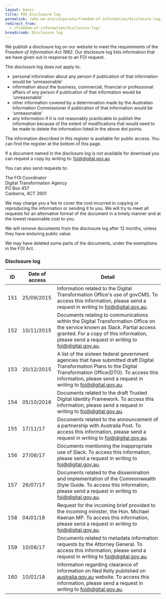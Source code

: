 ```yaml
---
layout: basic
title: FOI Disclosure log
permalink: /who-we-are/corporate/freedom-of-information/disclosure-log/
redirect_from:
  - /freedom-of-information/disclosure-log/
breadcrumb: Disclosure log
---
```

We publish a disclosure log on our website to meet the requirements of the *Freedom of Information Act 1982*. Our disclosure log lists information that we have given out in response to an FOI request.

The disclosure log does not apply to:

* personal information about any person if publication of that information would be ‘unreasonable’
* information about the business, commercial, financial or professional affairs of any person if publication of that information would be ‘unreasonable’
* other information covered by a determination made by the Australian Information Commissioner if publication of that information would be ‘unreasonable’
* any information if it is not reasonably practicable to publish the information because of the extent of modifications that would need to be made to delete the information listed in the above dot points.

The information described in this register is available for public access. You can find the register at the bottom of this page.

If a document named in the disclosure log is not available for download you can request a copy by writing to: [foi@digital.gov.au](mailto:foi@digital.gov.au)

You can also send requests to:

The FOI Coordinator<br/>
Digital Transformation Agency<br/>
PO Box 457<br/>
Canberra, ACT 2601<br/>

We may charge you a fee to cover the cost incurred in copying or reproducing the information or sending it to you. We will try to meet all requests for an alternative format of the document in a timely manner and at the lowest reasonable cost to you.

We will remove documents from the disclosure log after 12 months, unless they have enduring public value.

We may have deleted some parts of the documents, under the exemptions in the FOI Act.

### Disclosure log

<table class="content-table">
<thead>
  <tr>
    <th scope="col">ID</th>
    <th scope="col">Date of access</th>
    <th scope="col">Detail</th>
  </tr>
</thead>
<tbody>
  <tr>
    <td>151</td>
    <td>25/09/2015</td>
    <td>Information related to the Digital Transformation Office's use of govCMS. To access this information, please send a request in writing to <a href="mailto:foi@digital.gov.au">foi@digital.gov.au</a>.</td>
  </tr>
  <tr>
    <td>152</td>
    <td>10/11/2015</td>
    <td>Documents relating to communications within the Digital Transformation Office on the service known as Slack. Partial access granted. For a copy of this information, please send a request in writing to <a href="mailto:foi@digital.gov.au">foi@digital.gov.au</a>.</td>
  </tr>
  <tr>
    <td>153</td>
    <td>20/12/2015</td>
    <td>A list of the sixteen federal government agencies that have submitted draft Digital Transformation Plans to the Digital Transformation Office(DTO). To access this information, please send a request in writing to <a href="mailto:foi@digital.gov.au">foi@digital.gov.au</a>.</td>
  </tr>
  <tr>
    <td>154</td>
    <td>05/10/2016</td>
    <td>Documents related to the draft Trusted Digital Identity Framework. To access this information, please send a request in writing to <a href="mailto:foi@digital.gov.au">foi@digital.gov.au</a>.</td>
  </tr>
  <tr>
    <td>155</td>
    <td>17/11/17</td>
    <td>Documents related to the announcement of a partnership with Australia Post. To access this information, please send a request in writing to <a href="mailto:foi@digital.gov.au">foi@digital.gov.au</a>.</td>
  </tr><tr>
    <td>156</td>
    <td>27/06/17</td>
    <td>Documents mentioning the inappropriate use of Slack. To access this information, please send a request in writing to <a href="mailto:foi@digital.gov.au">foi@digital.gov.au</a>.</td>
  </tr><tr>
    <td>157</td>
    <td>26/07/17</td>
    <td>Documents related to the dissemination and implementation of the Commonwealth Style Guide. To access this information, please send a request in writing to <a href="mailto:foi@digital.gov.au">foi@digital.gov.au</a>.</td>
  </tr>
  <tr>
    <td>158</td>
    <td>04/01/18</td>
    <td>Request for the incoming brief provided to the incoming minister, the Hon. Michael Keenan MP. To access this information, please send a request in writing to <a href="mailto:foi@digital.gov.au">foi@digital.gov.au</a>.</td>
  </tr>
  <tr>
    <td>159</td>
    <td>10/08/17</td>
    <td>Documents related to metadata information requests by the Attorney General. To access this information, please send a request in writing to <a href="mailto:foi@digital.gov.au">foi@digital.gov.au</a>.</td>
  </tr>
  <tr>
    <td>160</td>
    <td>10/01/18</td>
    <td>Information regarding clearance of information on Ned Kelly published on <a href="http://australia.gov.au">australia.gov.au</a> website. To access this information, please send a request in writing to <a href="mailto:foi@digital.gov.au">foi@digital.gov.au</a>.</td>
  </tr>
</tbody>
</table>
